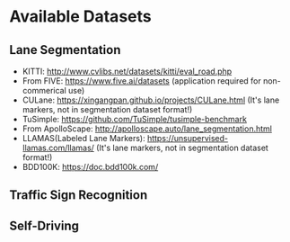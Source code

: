 # Available Datasets

## Lane Segmentation

- KITTI: http://www.cvlibs.net/datasets/kitti/eval_road.php
- From FIVE: https://www.five.ai/datasets (application required for non-commerical use)
- CULane: https://xingangpan.github.io/projects/CULane.html (It's lane markers, not in segmentation dataset format!)
- TuSimple: https://github.com/TuSimple/tusimple-benchmark
- From ApolloScape: http://apolloscape.auto/lane_segmentation.html
- LLAMAS(Labeled Lane Markers): https://unsupervised-llamas.com/llamas/ (It's lane markers, not in segmentation dataset format!)
- BDD100K: https://doc.bdd100k.com/

## Traffic Sign Recognition

## Self-Driving

